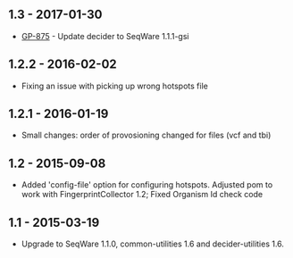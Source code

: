 ## 1.3 - 2017-01-30
- [GP-875](https://jira.oicr.on.ca/browse/GP-875) - Update decider to SeqWare 1.1.1-gsi
## 1.2.2 - 2016-02-02
- Fixing an issue with picking up wrong hotspots file
## 1.2.1 - 2016-01-19
- Small changes: order of provosioning changed for files (vcf and tbi)
## 1.2   - 2015-09-08
- Added 'config-file' option for configuring hotspots. Adjusted pom to work with FingerprintCollector 1.2; Fixed Organism Id check code
## 1.1   - 2015-03-19
- Upgrade to SeqWare 1.1.0, common-utilities 1.6 and decider-utilities 1.6.
